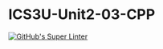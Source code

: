 # ICS3U-Unit2-03-CPP

[![GitHub's Super Linter](https://github.com/Miguel-Santacruz/ICS3U-Unit2-03-CPP/workflows/GitHub's%20Super%20Linter/badge.svg)](https://github.com/Miguel-Santacruz/ICS3U-Unit2-03-CPP/actions)
